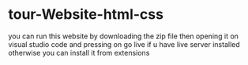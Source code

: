 # tour-Website-html-css
you can run this website by downloading the zip file then opening it on visual studio code and pressing on go live if u have live server installed otherwise you can install it from extensions 